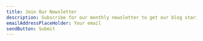 ```yaml
---
title: Join Our Newsletter
description: Subscribe for our monthly newsletter to get our blog staright to yoiur inbox.
emailAddressPlaceHolder: Your email
sendButton: Submit
---
```


